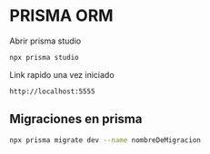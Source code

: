 
# PRISMA ORM

Abrir prisma studio
```bash 
npx prisma studio
```
Link rapido una vez iniciado
```http
http://localhost:5555
```

## Migraciones en prisma

```bash
npx prisma migrate dev --name nombreDeMigracion
```